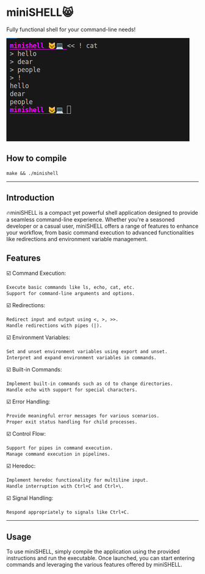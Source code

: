 # miniSHELL😸
Fully functional shell for your command-line needs!

![Screenshot](hey.png)
## How to compile
```
make && ./minishell
```
____________________________________________
## Introduction
🔥miniSHELL is a compact yet powerful shell application designed to provide a seamless command-line experience. Whether you're a seasoned developer or a casual user, miniSHELL offers a range of features to enhance your workflow, from basic command execution to advanced functionalities like redirections and environment variable management.

## Features
☑️ Command Execution:

    Execute basic commands like ls, echo, cat, etc.
    Support for command-line arguments and options.

☑️ Redirections:

    Redirect input and output using <, >, >>.
    Handle redirections with pipes (|).

☑️ Environment Variables:

    Set and unset environment variables using export and unset.
    Interpret and expand environment variables in commands.

☑️ Built-in Commands:

    Implement built-in commands such as cd to change directories.
    Handle echo with support for special characters.

☑️ Error Handling:

    Provide meaningful error messages for various scenarios.
    Proper exit status handling for child processes.

☑️ Control Flow:

    Support for pipes in command execution.
    Manage command execution in pipelines.

☑️ Heredoc:

    Implement heredoc functionality for multiline input.
    Handle interruption with Ctrl+C and Ctrl+\.

☑️ Signal Handling:

    Respond appropriately to signals like Ctrl+C.
_________________________________________________________

## Usage
To use miniSHELL, simply compile the application using the provided instructions and run the executable. Once launched, you can start entering commands and leveraging the various features offered by miniSHELL.
